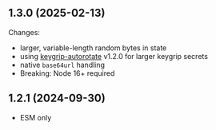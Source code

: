 ## 1.3.0 (2025-02-13)

Changes:
* larger, variable-length random bytes in state
* using [keygrip-autorotate](https://github.com/justlep/keygrip-autorotate) v1.2.0 for larger keygrip secrets
* native `base64url` handling
* Breaking: Node 16+ required

## 1.2.1 (2024-09-30)
* ESM only
